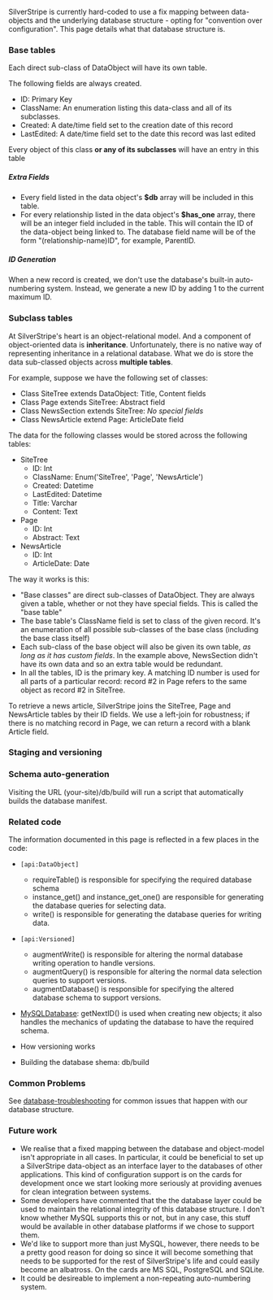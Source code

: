SilverStripe is currently hard-coded to use a fix mapping between data-objects and the underlying database structure - opting for "convention over configuration".  This page details what that database structure is. 

### Base tables

Each direct sub-class of DataObject will have its own table.

The following fields are always created.

*  ID: Primary Key
*  ClassName: An enumeration listing this data-class and all of its subclasses.
*  Created: A date/time field set to the creation date of this record
*  LastEdited: A date/time field set to the date this record was last edited

Every object of this class **or any of its subclasses** will have an entry in this table

##### Extra Fields

*  Every field listed in the data object's **$db** array will be included in this table.
*  For every relationship listed in the data object's **$has_one** array, there will be an integer field included in the table.  This will contain the ID of the data-object being linked to.  The database field name will be of the form "(relationship-name)ID", for example, ParentID.

##### ID Generation

When a new record is created, we don't use the database's built-in auto-numbering system.  Instead, we generate a new ID by adding 1 to the current maximum ID.

###  Subclass tables

At SilverStripe's heart is an object-relational model.  And a component of object-oriented data is **inheritance**.  Unfortunately, there is no native way of representing inheritance in a relational database.  What we do is store the data sub-classed objects across **multiple tables**.

For example, suppose we have the following set of classes:

*  Class SiteTree extends DataObject: Title, Content fields
*  Class Page extends SiteTree: Abstract field
*  Class NewsSection extends SiteTree: *No special fields*
*  Class NewsArticle extend Page: ArticleDate field

The data for the following classes would be stored across the following tables:

*  SiteTree
    * ID: Int
    * ClassName: Enum('SiteTree', 'Page', 'NewsArticle')
    * Created: Datetime
    * LastEdited: Datetime
    * Title: Varchar
    * Content: Text
*  Page
    * ID: Int
    * Abstract: Text
*  NewsArticle
    * ID: Int
    * ArticleDate: Date

The way it works is this:

*  "Base classes" are direct sub-classes of DataObject.  They are always given a table, whether or not they have special fields.  This is called the "base table"
*  The base table's ClassName field is set to class of the given record.  It's an enumeration of all possible sub-classes of the base class (including the base class itself)
*  Each sub-class of the base object will also be given its own table, *as long as it has custom fields*.  In the example above, NewsSection didn't have its own data and so an extra table would be redundant.
*  In all the tables, ID is the primary key.  A matching ID number is used for all parts of a particular record: record #2 in Page refers to the same object as record #2 in SiteTree.

To retrieve a news article, SilverStripe joins the SiteTree, Page and NewsArticle tables by their ID fields.  We use a left-join for robustness; if there is no matching record in Page, we can return a record with a blank Article field.

### Staging and versioning



### Schema auto-generation

Visiting the URL (your-site)/db/build will run a script that automatically builds the database manifest.


### Related code

The information documented in this page is reflected in a few places in the code:

*  `[api:DataObject]`
    * requireTable() is responsible for specifying the required database schema
    * instance_get() and instance_get_one() are responsible for generating the database queries for selecting data.
    * write() is responsible for generating the database queries for writing data.
*  `[api:Versioned]`
    * augmentWrite() is responsible for altering the normal database writing operation to handle versions.
    * augmentQuery() is responsible for altering the normal data selection queries to support versions.
    * augmentDatabase() is responsible for specifying the altered database schema to support versions.
*  [MySQLDatabase](MySQLDatabase): getNextID() is used when creating new objects; it also handles the mechanics of updating the database to have the required schema.


* How versioning works
* Building the database shema: db/build

### Common Problems

See [database-troubleshooting](database-troubleshooting) for common issues that happen with our database structure.

### Future work

*  We realise that a fixed mapping between the database and object-model isn't appropriate in all cases.  In particular, it could be beneficial to set up a SilverStripe data-object as an interface layer to the databases of other applications.  This kind of configuration support is on the cards for development once we start looking more seriously at providing avenues for clean integration between systems.
*  Some developers have commented that the the database layer could be used to maintain the relational integrity of this database structure.  I don't know whether MySQL supports this or not, but in any case, this stuff would be available in other database platforms if we chose to support them.
*  We'd like to support more than just MySQL, however, there needs to be a pretty good reason for doing so since it will become something that needs to be supported for the rest of SilverStripe's life and could easily become an albatross.  On the cards are MS SQL, PostgreSQL and SQLite.
*  It could be desireable to implement a non-repeating auto-numbering system.

